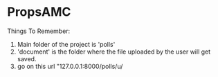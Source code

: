 # PropsAMC

Things To Remember:
1. Main folder of the project is 'polls'
2. 'document' is the folder where the file uploaded by the user will get saved.
3. go on this url "127.0.0.1:8000/polls/u/
